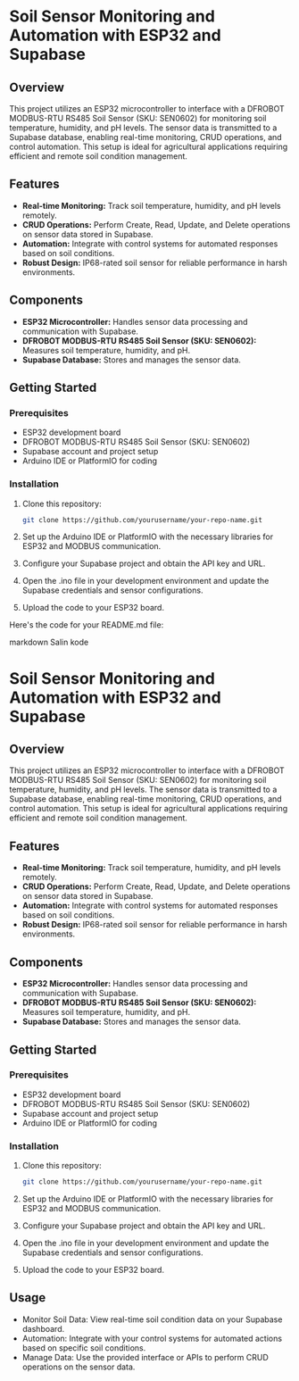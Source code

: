 # Soil Sensor Monitoring and Automation with ESP32 and Supabase

## Overview

This project utilizes an ESP32 microcontroller to interface with a DFROBOT MODBUS-RTU RS485 Soil Sensor (SKU: SEN0602) for monitoring soil temperature, humidity, and pH levels. The sensor data is transmitted to a Supabase database, enabling real-time monitoring, CRUD operations, and control automation. This setup is ideal for agricultural applications requiring efficient and remote soil condition management.

## Features

- **Real-time Monitoring:** Track soil temperature, humidity, and pH levels remotely.
- **CRUD Operations:** Perform Create, Read, Update, and Delete operations on sensor data stored in Supabase.
- **Automation:** Integrate with control systems for automated responses based on soil conditions.
- **Robust Design:** IP68-rated soil sensor for reliable performance in harsh environments.

## Components

- **ESP32 Microcontroller:** Handles sensor data processing and communication with Supabase.
- **DFROBOT MODBUS-RTU RS485 Soil Sensor (SKU: SEN0602):** Measures soil temperature, humidity, and pH.
- **Supabase Database:** Stores and manages the sensor data.

## Getting Started

### Prerequisites

- ESP32 development board
- DFROBOT MODBUS-RTU RS485 Soil Sensor (SKU: SEN0602)
- Supabase account and project setup
- Arduino IDE or PlatformIO for coding

### Installation

1. Clone this repository:
   ```bash
   git clone https://github.com/yourusername/your-repo-name.git
2. Set up the Arduino IDE or PlatformIO with the necessary libraries for ESP32 and MODBUS communication.

3. Configure your Supabase project and obtain the API key and URL.

4. Open the .ino file in your development environment and update the Supabase credentials and sensor configurations.

5. Upload the code to your ESP32 board.


Here's the code for your README.md file:

markdown
Salin kode
# Soil Sensor Monitoring and Automation with ESP32 and Supabase

## Overview

This project utilizes an ESP32 microcontroller to interface with a DFROBOT MODBUS-RTU RS485 Soil Sensor (SKU: SEN0602) for monitoring soil temperature, humidity, and pH levels. The sensor data is transmitted to a Supabase database, enabling real-time monitoring, CRUD operations, and control automation. This setup is ideal for agricultural applications requiring efficient and remote soil condition management.

## Features

- **Real-time Monitoring:** Track soil temperature, humidity, and pH levels remotely.
- **CRUD Operations:** Perform Create, Read, Update, and Delete operations on sensor data stored in Supabase.
- **Automation:** Integrate with control systems for automated responses based on soil conditions.
- **Robust Design:** IP68-rated soil sensor for reliable performance in harsh environments.

## Components

- **ESP32 Microcontroller:** Handles sensor data processing and communication with Supabase.
- **DFROBOT MODBUS-RTU RS485 Soil Sensor (SKU: SEN0602):** Measures soil temperature, humidity, and pH.
- **Supabase Database:** Stores and manages the sensor data.

## Getting Started

### Prerequisites

- ESP32 development board
- DFROBOT MODBUS-RTU RS485 Soil Sensor (SKU: SEN0602)
- Supabase account and project setup
- Arduino IDE or PlatformIO for coding

### Installation

1. Clone this repository:
   ```bash
   git clone https://github.com/yourusername/your-repo-name.git
2. Set up the Arduino IDE or PlatformIO with the necessary libraries for ESP32 and MODBUS communication.

3. Configure your Supabase project and obtain the API key and URL.

4. Open the .ino file in your development environment and update the Supabase credentials and sensor configurations.

5. Upload the code to your ESP32 board.

## Usage
- Monitor Soil Data: View real-time soil condition data on your Supabase dashboard.
- Automation: Integrate with your control systems for automated actions based on specific soil conditions.
- Manage Data: Use the provided interface or APIs to perform CRUD operations on the sensor data.
